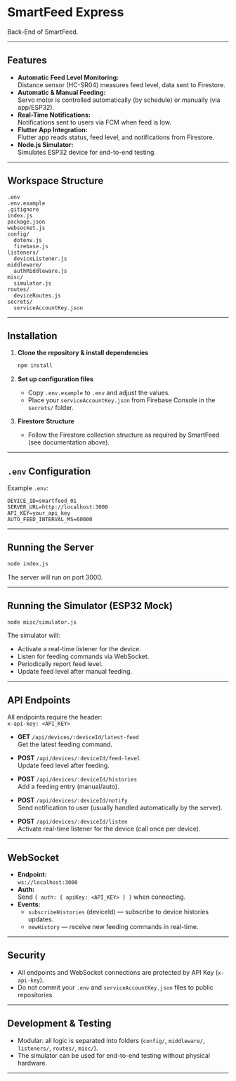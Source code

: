 # SmartFeed Express

Back-End of SmartFeed.

---

## Features

- **Automatic Feed Level Monitoring:**  
  Distance sensor (HC-SR04) measures feed level, data sent to Firestore.
- **Automatic & Manual Feeding:**  
  Servo motor is controlled automatically (by schedule) or manually (via app/ESP32).
- **Real-Time Notifications:**  
  Notifications sent to users via FCM when feed is low.
- **Flutter App Integration:**  
  Flutter app reads status, feed level, and notifications from Firestore.
- **Node.js Simulator:**  
  Simulates ESP32 device for end-to-end testing.

---

## Workspace Structure

```
.env
.env.example
.gitignore
index.js
package.json
websocket.js
config/
  dotenv.js
  firebase.js
listeners/
  deviceListener.js
middleware/
  authMiddleware.js
misc/
  simulator.js
routes/
  deviceRoutes.js
secrets/
  serviceAccountKey.json
```

---

## Installation

1. **Clone the repository & install dependencies**
   ```sh
   npm install
   ```

2. **Set up configuration files**
   - Copy `.env.example` to `.env` and adjust the values.
   - Place your `serviceAccountKey.json` from Firebase Console in the `secrets/` folder.

3. **Firestore Structure**
   - Follow the Firestore collection structure as required by SmartFeed (see documentation above).

---

## `.env` Configuration

Example `.env`:
```
DEVICE_ID=smartfeed_01
SERVER_URL=http://localhost:3000
API_KEY=your_api_key
AUTO_FEED_INTERVAL_MS=60000
```

---

## Running the Server

```sh
node index.js
```

The server will run on port 3000.

---

## Running the Simulator (ESP32 Mock)

```sh
node misc/simulator.js
```

The simulator will:
- Activate a real-time listener for the device.
- Listen for feeding commands via WebSocket.
- Periodically report feed level.
- Update feed level after manual feeding.

---

## API Endpoints

All endpoints require the header:  
`x-api-key: <API_KEY>`

- **GET** `/api/devices/:deviceId/latest-feed`  
  Get the latest feeding command.

- **POST** `/api/devices/:deviceId/feed-level`  
  Update feed level after feeding.

- **POST** `/api/devices/:deviceId/histories`  
  Add a feeding entry (manual/auto).

- **POST** `/api/devices/:deviceId/notify`  
  Send notification to user (usually handled automatically by the server).

- **POST** `/api/devices/:deviceId/listen`  
  Activate real-time listener for the device (call once per device).

---

## WebSocket

- **Endpoint:**  
  `ws://localhost:3000`
- **Auth:**  
  Send `{ auth: { apiKey: <API_KEY> } }` when connecting.
- **Events:**  
  - `subscribeHistories` (deviceId) — subscribe to device histories updates.
  - `newHistory` — receive new feeding commands in real-time.

---

## Security

- All endpoints and WebSocket connections are protected by API Key (`x-api-key`).
- Do not commit your `.env` and `serviceAccountKey.json` files to public repositories.

---

## Development & Testing

- Modular: all logic is separated into folders (`config/`, `middleware/`, `listeners/`, `routes/`, `misc/`).
- The simulator can be used for end-to-end testing without physical hardware.

---